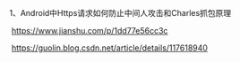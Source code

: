 1、Android中Https请求如何防止中间人攻击和Charles抓包原理

​     https://www.jianshu.com/p/1dd77e56cc3c

   

​     https://guolin.blog.csdn.net/article/details/117618940

